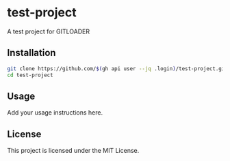 # test-project

A test project for GITLOADER

## Installation

```bash
git clone https://github.com/$(gh api user --jq .login)/test-project.git
cd test-project
```

## Usage

Add your usage instructions here.

## License

This project is licensed under the MIT License.
